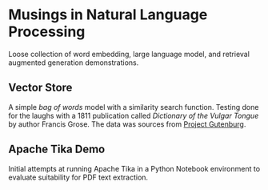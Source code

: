 # Musings in Natural Language Processing

Loose collection of word embedding, large language model, and retrieval augmented generation demonstrations.

## Vector Store 

A simple *bag of words* model with a similarity search function. Testing done for the laughs with a 1811 publication called *Dictionary of the Vulgar Tongue* by author Francis Grose. The data was sources from [Project Gutenburg](https://www.gutenberg.org/ebooks/5402).


## Apache Tika Demo

Initial attempts at running Apache Tika in a Python Notebook environment to evaluate suitability for PDF text extraction.